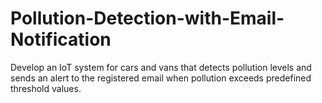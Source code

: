 # Pollution-Detection-with-Email-Notification
Develop an IoT system for cars and vans that detects pollution levels and sends an alert to the registered email when pollution exceeds predefined threshold values.
